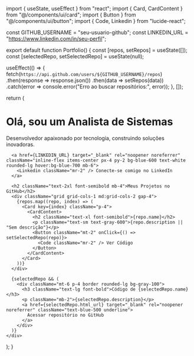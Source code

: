 import { useState, useEffect } from "react";
import { Card, CardContent } from "@/components/ui/card";
import { Button } from "@/components/ui/button";
import { Code, Linkedin } from "lucide-react";

const GITHUB_USERNAME = "seu-usuario-github";
const LINKEDIN_URL = "https://www.linkedin.com/in/seu-perfil";

export default function Portfolio() {
  const [repos, setRepos] = useState([]);
  const [selectedRepo, setSelectedRepo] = useState(null);

  useEffect(() => {
    fetch(`https://api.github.com/users/${GITHUB_USERNAME}/repos`)
      .then(response => response.json())
      .then(data => setRepos(data))
      .catch(error => console.error("Erro ao buscar repositórios:", error));
  }, []);

  return (
    <div className="p-8 max-w-4xl mx-auto text-center">
      <h1 className="text-3xl font-bold mb-4">Olá, sou um Analista de Sistemas</h1>
      <p className="text-lg text-gray-600 mb-6">Desenvolvedor apaixonado por tecnologia, construindo soluções inovadoras.</p>
      
      <a href={LINKEDIN_URL} target="_blank" rel="noopener noreferrer" className="inline-flex items-center px-4 py-2 bg-blue-600 text-white rounded-lg hover:bg-blue-700 mb-6">
        <Linkedin className="mr-2" /> Conecte-se comigo no LinkedIn
      </a>
      
      <h2 className="text-2xl font-semibold mb-4">Meus Projetos no GitHub</h2>
      <div className="grid grid-cols-1 md:grid-cols-2 gap-4">
        {repos.map((repo, index) => (
          <Card key={index} className="p-4">
            <CardContent>
              <h2 className="text-xl font-semibold">{repo.name}</h2>
              <p className="text-sm text-gray-600">{repo.description || "Sem descrição"}</p>
              <Button className="mt-2" onClick={() => setSelectedRepo(repo)}>
                <Code className="mr-2" /> Ver Código
              </Button>
            </CardContent>
          </Card>
        ))}
      </div>

      {selectedRepo && (
        <div className="mt-6 p-4 border rounded-lg bg-gray-100">
          <h3 className="text-lg font-bold">Código de {selectedRepo.name}</h3>
          <p className="mb-2">{selectedRepo.description}</p>
          <a href={selectedRepo.html_url} target="_blank" rel="noopener noreferrer" className="text-blue-500 underline">
            Acessar repositório no GitHub
          </a>
        </div>
      )}
    </div>
  );
}
